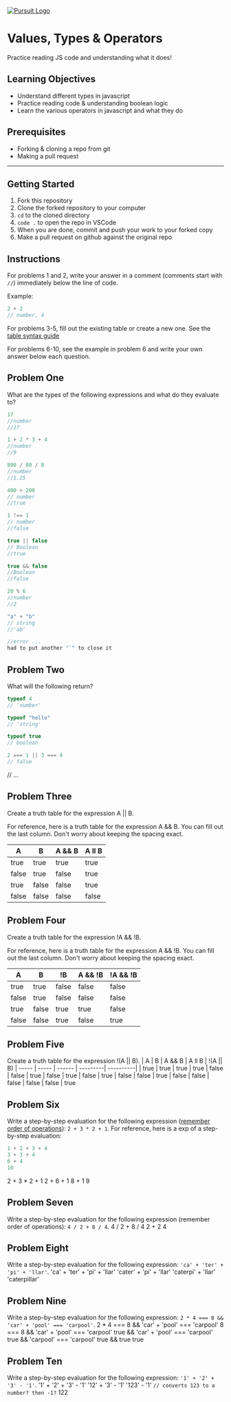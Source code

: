 [![Pursuit Logo](https://avatars1.githubusercontent.com/u/5825944?s=200&v=4)](https://pursuit.org)

# Values, Types & Operators

Practice reading JS code and understanding what it does!

## Learning Objectives

- Understand different types in javascript
- Practice reading code & understanding boolean logic
- Learn the various operators in javascript and what they do

## Prerequisites

- Forking & cloning a repo from git
- Making a pull request

---

## Getting Started

1. Fork this repository
1. Clone the forked repository to your computer
1. `cd` to the cloned directory
1. `code .` to open the repo in VSCode
1. When you are done, commit and push your work to your forked copy
1. Make a pull request on github against the original repo

## Instructions

For problems 1 and 2, write your answer in a comment (comments start with `//`) immediately below the line of code.

Example:

```js
2 + 2
// number, 4
```

For problems 3-5, fill out the existing table or create a new one. See the [table syntax guide](https://www.markdownguide.org/extended-syntax#tables)

For problems 6-10, see the example in problem 6 and write your own answer below each question.



## Problem One

What are the types of the following expressions and what do they evaluate to?

```js
17
//number
//17

1 + 2 * 3 + 4
//number
//9

800 / 80 / 8
//number 
//1.25

400 > 200
// number 
//true

1 !== 1
// number 
//false

true || false
// Boolean
//true

true && false
//Boolean 
//false

20 % 6
//number
//2

"a" + "b"
// string
//'ab'

//error ... 
had to put another "`" to close it
```

## Problem Two

What will the following return?

```js
typeof 4
// 'number'

typeof "hello"
// 'string'

typeof true
// boolean

2 === 1 || 3 === 4
// false

```
// ...

## Problem Three

Create a truth table for the expression A || B.

For reference, here is a truth table for the expression A && B. You can fill out the last column. Don't worry about keeping the spacing exact.

| A     | B     | A && B |  A ll B   |
| ----- | ----- | ------ | ---------- |
| true  | true  | true   |   true  |
| false | true  | false  |   true   |
| true  | false | false  |   true   |
| false | false | false  |   false  |

## Problem Four

Create a truth table for the expression !A && !B.

For reference, here is a truth table for the expression A && !B. You can fill out the last column. Don't worry about keeping the spacing exact.

| A     | B     | !B    | A && !B | !A && !B |
| ----- | ----- | ----- | ------- | -------- |
| true  | true  | false | false   | false    |
| false | true  | false | false   | false      |
| true  | false | true  | true    | false      |
| false | false | true  | false   | true     |

## Problem Five

Create a truth table for the expression !(A || B).
| A     | B     | A && B |  A ll B   | !(A || B)
| ----- | ----- | ------ | ---------| ----------|
| true  | true  | true   |   true   | false
| false | true  | false  |   true   | false
| true  | false | false  |   true   | false 
| false | false | false  |   false  | true

## Problem Six

Write a step-by-step evaluation for the following expression ([remember order of operations](https://www.mathsisfun.com/operation-order-pemdas.html)): `2 + 3 * 2 + 1`.
For reference, here is a exp of a step-by-step evaluation:

```js
1 + 2 + 3 + 4
3 + 3 + 4
6 + 4
10
```
2 + 3 * 2 + 1
2 + 6 + 1
8 + 1
9

## Problem Seven

Write a step-by-step evaluation for the following expression (remember order of operations): `4 / 2 + 8 / 4`.
4 / 2 + 8 / 4
2 + 2
4

## Problem Eight

Write a step-by-step evaluation for the following expression: `'ca' + 'ter' + 'pi' + 'llar'`.
'ca' + 'ter' + 'pi' + 'llar'
'cater' + 'pi' + 'llar'
'caterpi' + 'llar'
'caterpillar'

## Problem Nine

Write a step-by-step evaluation for the following expression: `2 * 4 === 8 && 'car' + 'pool' === 'carpool'`.
2 * 4 === 8 && 'car' + 'pool' === 'carpool'
8 === 8 && 'car' + 'pool' === 'carpool'
true && 'car' + 'pool' === 'carpool'
true && 'carpool' === 'carpool'
true && true
true

## Problem Ten

Write a step-by-step evaluation for the following expression: `'1' + '2' + '3' - '1'`.
'1' + '2' + '3' - '1'
'12' + '3' - '1'
'123' - '1' 
`// converts 123 to a number? then -1?`
122
